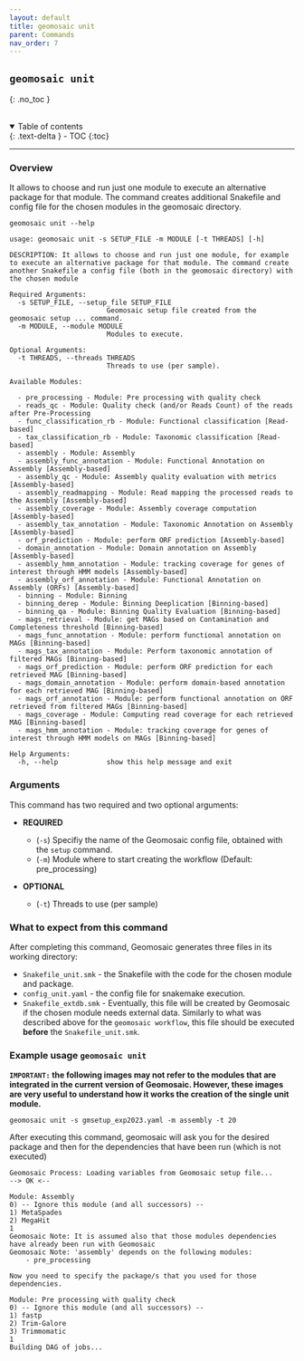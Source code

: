 ```yaml
---
layout: default
title: geomosaic unit
parent: Commands
nav_order: 7
---
```


## `geomosaic unit`
{: .no_toc }

<br>

<details open markdown="block">
  <summary>
    Table of contents
  </summary>
  {: .text-delta }
- TOC
{:toc}
</details>

-----

### Overview

It allows to choose and run just one module to execute an alternative package for that module. The command creates additional Snakefile and config file for the chosen modules in the geomosaic directory.

```
geomosaic unit --help
```

```
usage: geomosaic unit -s SETUP_FILE -m MODULE [-t THREADS] [-h]

DESCRIPTION: It allows to choose and run just one module, for example to execute an alternative package for that module. The command create another Snakefile a config file (both in the geomosaic directory) with the chosen module

Required Arguments:
  -s SETUP_FILE, --setup_file SETUP_FILE
                        Geomosaic setup file created from the geomosaic setup ... command.
  -m MODULE, --module MODULE
                        Modules to execute.

Optional Arguments:
  -t THREADS, --threads THREADS
                        Threads to use (per sample).

Available Modules:
  
  - pre_processing - Module: Pre processing with quality check
  - reads_qc - Module: Quality check (and/or Reads Count) of the reads after Pre-Processing
  - func_classification_rb - Module: Functional classification [Read-based]
  - tax_classification_rb - Module: Taxonomic classification [Read-based]
  - assembly - Module: Assembly
  - assembly_func_annotation - Module: Functional Annotation on Assembly [Assembly-based]
  - assembly_qc - Module: Assembly quality evaluation with metrics [Assembly-based]
  - assembly_readmapping - Module: Read mapping the processed reads to the Assembly [Assembly-based]
  - assembly_coverage - Module: Assembly coverage computation [Assembly-based]
  - assembly_tax_annotation - Module: Taxonomic Annotation on Assembly [Assembly-based]
  - orf_prediction - Module: perform ORF prediction [Assembly-based]
  - domain_annotation - Module: Domain annotation on Assembly [Assembly-based]
  - assembly_hmm_annotation - Module: tracking coverage for genes of interest through HMM models [Assembly-based]
  - assembly_orf_annotation - Module: Functional Annotation on Assembly (ORFs) [Assembly-based]
  - binning - Module: Binning
  - binning_derep - Module: Binning Deeplication [Binning-based]
  - binning_qa - Module: Binning Quality Evaluation [Binning-based]
  - mags_retrieval - Module: get MAGs based on Contamination and Completeness threshold [Binning-based]
  - mags_func_annotation - Module: perform functional annotation on MAGs [Binning-based]
  - mags_tax_annotation - Module: Perform taxonomic annotation of filtered MAGs [Binning-based]
  - mags_orf_prediction - Module: perform ORF prediction for each retrieved MAG [Binning-based]
  - mags_domain_annotation - Module: perform domain-based annotation for each retrieved MAG [Binning-based]
  - mags_orf_annotation - Module: perform functional annotation on ORF retrieved from filtered MAGs [Binning-based]
  - mags_coverage - Module: Computing read coverage for each retrieved MAG [Binning-based]
  - mags_hmm_annotation - Module: tracking coverage for genes of interest through HMM models on MAGs [Binning-based]

Help Arguments:
  -h, --help            show this help message and exit

```

### Arguments

This command has two required and two optional arguments:
- __REQUIRED__
    - (`-s`) Specifiy the name of the Geomosaic config file, obtained with the `setup` command.
    - (`-m`) Module where to start creating the workflow (Default: pre_processing)

- __OPTIONAL__
    - (`-t`) Threads to use (per sample)


### What to expect from this command
After completing this command, Geomosaic generates three files in its working directory:
- `Snakefile_unit.smk` - the Snakefile with the code for the chosen module and package.
- `config_unit.yaml` - the config file for snakemake execution.
- `Snakefile_extdb.smk` - Eventually, this file will be created by Geomosaic if the chosen module needs external data. Similarly to what was described above for the `geomosaic workflow`, this file should be executed __before__ the `Snakefile_unit.smk`.

### Example usage `geomosaic unit`

**`IMPORTANT:` the following images may not refer to the modules that are integrated in the current version of Geomosaic. However, these images are very useful to understand how it works the creation of the single unit module.** 

```
geomosaic unit -s gmsetup_exp2023.yaml -m assembly -t 20
```

After executing this command, geomosaic will ask you for the desired package and then for the dependencies that have been run (which is not executed)

```
Geomosaic Process: Loading variables from Geomosaic setup file... 
--> OK <--

Module: Assembly
0) -- Ignore this module (and all successors) --
1) MetaSpades
2) MegaHit
1
Geomosaic Note: It is assumed also that those modules dependencies have already been run with Geomosaic
Geomosaic Note: 'assembly' depends on the following modules:
	- pre_processing

Now you need to specify the package/s that you used for those dependencies.

Module: Pre processing with quality check
0) -- Ignore this module (and all successors) --
1) fastp
2) Trim-Galore
3) Trimmomatic
1
Building DAG of jobs...
```

